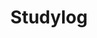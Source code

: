---
layout: list
type: category
title: Studylog
slug: studylog
sidebar: true
submenu: true
permalink: /studylog/
order: 2
description: >
  Study
---